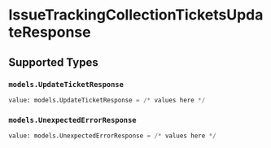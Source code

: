# IssueTrackingCollectionTicketsUpdateResponse


## Supported Types

### `models.UpdateTicketResponse`

```python
value: models.UpdateTicketResponse = /* values here */
```

### `models.UnexpectedErrorResponse`

```python
value: models.UnexpectedErrorResponse = /* values here */
```

